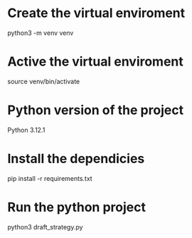 # Create the virtual enviroment
python3 -m venv venv

# Active the virtual enviroment
source venv/bin/activate

# Python version of the project
Python 3.12.1

# Install the dependicies
pip install -r requirements.txt


# Run the python project
python3 draft_strategy.py